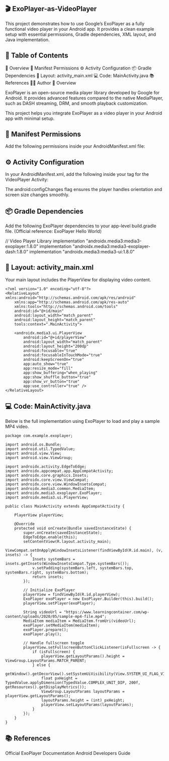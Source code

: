## 🎬 ExoPlayer-as-VideoPlayer

This project demonstrates how to use Google’s ExoPlayer as a fully functional video player in your Android app.
It provides a clean example setup with essential permissions, Gradle dependencies, XML layout, and Java implementation.

## 📑 Table of Contents
📘 Overview
🧾 Manifest Permissions
⚙️ Activity Configuration
📦 Gradle Dependencies
🧩 Layout: activity_main.xml
💻 Code: MainActivity.java
📚 References
👨‍💻 Author
📘 Overview


ExoPlayer is an open-source media player library developed by Google for Android.
It provides advanced features compared to the native MediaPlayer, such as DASH streaming, DRM, and smooth playback customization.

This project helps you integrate ExoPlayer as a video player in your Android app with minimal setup.

## 🧾 Manifest Permissions

Add the following permissions inside your AndroidManifest.xml file:

<uses-permission android:name="android.permission.INTERNET" />
<uses-permission android:name="android.permission.ACCESS_NETWORK_STATE" />
<uses-permission android:name="android.permission.ACCESS_WIFI_STATE" />

## ⚙️ Activity Configuration

In your AndroidManifest.xml, add the following inside your <activity> tag for the VideoPlayer Activity:

<activity
    android:name=".MainActivity"
    android:configChanges="orientation|screenSize|layoutDirection"
    android:exported="true">
    <intent-filter>
        <action android:name="android.intent.action.MAIN" />
        <category android:name="android.intent.category.LAUNCHER" />
    </intent-filter>
</activity>


The android:configChanges flag ensures the player handles orientation and screen size changes smoothly.

## 📦 Gradle Dependencies

Add the following ExoPlayer dependencies to your app-level build.gradle file.
(Official reference: ExoPlayer Hello World)

// Video Player Library
implementation "androidx.media3:media3-exoplayer:1.8.0"
implementation "androidx.media3:media3-exoplayer-dash:1.8.0"
implementation "androidx.media3:media3-ui:1.8.0"

## 🧩 Layout: activity_main.xml

Your main layout includes the PlayerView for displaying video content.
```
<?xml version="1.0" encoding="utf-8"?>
<RelativeLayout xmlns:android="http://schemas.android.com/apk/res/android"
    xmlns:app="http://schemas.android.com/apk/res-auto"
    xmlns:tools="http://schemas.android.com/tools"
    android:id="@+id/main"
    android:layout_width="match_parent"
    android:layout_height="match_parent"
    tools:context=".MainActivity">

    <androidx.media3.ui.PlayerView
        android:id="@+id/playerView"
        android:layout_width="match_parent"
        android:layout_height="200dp"
        android:focusable="true"
        android:focusableInTouchMode="true"
        android:keepScreenOn="true"
        app:auto_show="true"
        app:resize_mode="fill"
        app:show_buffering="when_playing"
        app:show_shuffle_button="true"
        app:show_vr_button="true"
        app:use_controller="true" />
</RelativeLayout>
```

## 💻 Code: MainActivity.java

Below is the full implementation using ExoPlayer to load and play a sample MP4 video.

```
package com.example.exoplayer;

import android.os.Bundle;
import android.util.TypedValue;
import android.view.View;
import android.view.ViewGroup;

import androidx.activity.EdgeToEdge;
import androidx.appcompat.app.AppCompatActivity;
import androidx.core.graphics.Insets;
import androidx.core.view.ViewCompat;
import androidx.core.view.WindowInsetsCompat;
import androidx.media3.common.MediaItem;
import androidx.media3.exoplayer.ExoPlayer;
import androidx.media3.ui.PlayerView;

public class MainActivity extends AppCompatActivity {

    PlayerView playerView;

    @Override
    protected void onCreate(Bundle savedInstanceState) {
        super.onCreate(savedInstanceState);
        EdgeToEdge.enable(this);
        setContentView(R.layout.activity_main);
        ViewCompat.setOnApplyWindowInsetsListener(findViewById(R.id.main), (v, insets) -> {
            Insets systemBars = insets.getInsets(WindowInsetsCompat.Type.systemBars());
            v.setPadding(systemBars.left, systemBars.top, systemBars.right, systemBars.bottom);
            return insets;
        });

        // Initialize ExoPlayer
        playerView = findViewById(R.id.playerView);
        ExoPlayer exoPlayer = new ExoPlayer.Builder(this).build();
        playerView.setPlayer(exoPlayer);

        String videoUrl = "https://www.learningcontainer.com/wp-content/uploads/2020/05/sample-mp4-file.mp4";
        MediaItem mediaItem = MediaItem.fromUri(videoUrl);
        exoPlayer.setMediaItem(mediaItem);
        exoPlayer.prepare();
        exoPlayer.play();

        // Handle fullscreen toggle
        playerView.setFullscreenButtonClickListener(isFullscreen -> {
            if (isFullscreen) {
                playerView.getLayoutParams().height = ViewGroup.LayoutParams.MATCH_PARENT;
            } else {
                getWindow().getDecorView().setSystemUiVisibility(View.SYSTEM_UI_FLAG_VISIBLE);
                float pxHeight = TypedValue.applyDimension(TypedValue.COMPLEX_UNIT_DIP, 200f, getResources().getDisplayMetrics());
                ViewGroup.LayoutParams layoutParams = playerView.getLayoutParams();
                layoutParams.height = (int) pxHeight;
                playerView.setLayoutParams(layoutParams);
            }
        });
    }
}
```
## 📚 References

Official ExoPlayer Documentation
Android Developers Guide
